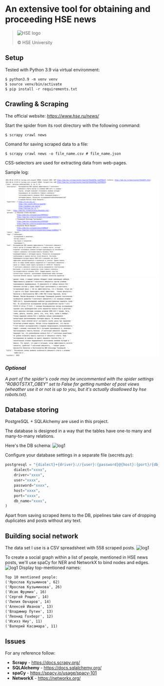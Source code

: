 # An extensive tool for obtaining and proceeding HSE news 
> ![HSE logo](https://www.hse.ru/data/2020/11/16/1367273515/HSE_University_blue.png) 
>
> © HSE University
## Setup
Tested with Python 3.9 via virtual environment:
```shell
$ python3.9 -m venv venv
$ source venv/bin/activate
$ pip install -r requirements.txt
```

## Crawling & Scraping

The official website: *https://www.hse.ru/news/*

Start the spider from its root directory with the following command:
```shell
$ scrapy crawl news
```

Comand for saving scraped data to a file:
```shell
$ scrapy crawl news -o file_name.csv # file_name.json
```
CSS-selectors are used for extracting data from web-pages.

Sample log:

![log1](/images/log1.png)
![log1](/images/log2.png)

### *Optional*
*A part of the spider's code may be uncommented with the spider settings "ROBOTSTXT_OBEY" set to False for getting number of post views (wheather use it or not is up to you, but it's actually disallowed by hse robots.txt).*

## Database storing

PostgreSQL + SQLAlchemy are used in this project. 

The database is designed in a way that the tables have one-to many and many-to-many relations.

Here's the DB schema:
![log1](https://raw.github.com/posavinova/news-hse/main/images/news_hse.png)

Configure your database settings in a separate file (secrets.py):
```python
postgresql = "{dialect}+{driver}://{user}:{password}@{host}:{port}/{db_name}".format(
    dialect="xxxx",
    driver="xxxx",
    user="xxxx",
    password="xxxx",
    host="xxxx",
    port="xxxx",
    db_name="xxxx",
)
```
Apart from saving scraped items to the DB, pipelines take care of dropping duplicates and posts without any text.

## Building social network

The data set I use is a CSV spreadsheet with 558 scraped posts.
![log1](https://raw.github.com/posavinova/news-hse/main/images/news_table.png)

To create a social graph within a list of people, mentioned in HSE news posts, we'll use spaCy for NER and NetworkX to bind nodes and edges.
![log1](https://raw.github.com/posavinova/news-hse/main/images/graph.png)
Display top-mentioned names:

```
Top 10 mentioned people:
('Ярослав Кузьминов', 62)
('Ярослав Кузьминова', 26)
('Исак Фрумин', 16)
('Сергей Рощин', 14)
('Лилия Овчаров', 14)
('Алексей Иванов', 13)
('Владимир Путин', 13)
('Леонид Гохберг', 12)
('Исиэз Ниу', 11)
('Валерий Касамара', 11)
```

## Issues
For any reference follow:
* __Scrapy__ - https://docs.scrapy.org/
* __SQLAlchemy__ - https://docs.sqlalchemy.org/
* __spaCy__ - https://spacy.io/usage/spacy-101
* __NetworkX__ - https://networkx.org/
